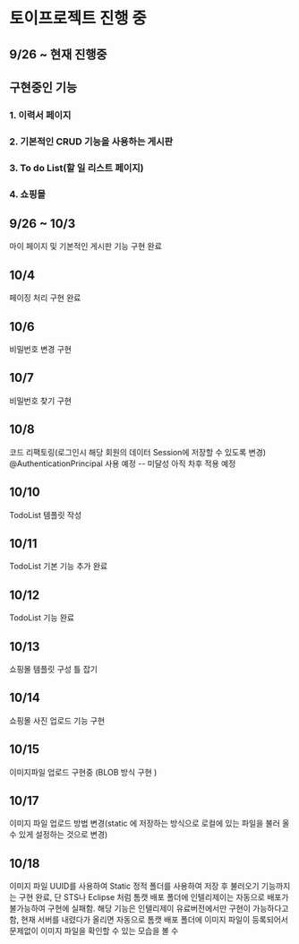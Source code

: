 # 토이프로젝트 진행 중

## 9/26 ~ 현재 진행중
## 구현중인 기능

### 1. 이력서 페이지
### 2. 기본적인 CRUD 기능을 사용하는 게시판
### 3. To do List(할 일 리스트 페이지)
### 4. 쇼핑몰


## 9/26 ~ 10/3

마이 페이지 및 기본적인 게시판 기능 구현 완료

## 10/4

페이징 처리 구현 완료

## 10/6

비밀번호 변경 구현 

## 10/7

비밀번호 찾기 구현

## 10/8
코드 리팩토링(로그인시 해당 회원의 데이터 Session에 저장할 수 있도록 변경)
@AuthenticationPrincipal 사용 예정
-- 미달성 아직 차후 적용 예정

## 10/10

TodoList 템플릿 작성

## 10/11

TodoList 기본 기능 추가 완료

## 10/12

TodoList 기능 완료

## 10/13

쇼핑몰 템플릿 구성 틀 잡기

## 10/14

쇼핑몰 사진 업로드 기능 구현

## 10/15 

이미지파일 업로드 구현중 (BLOB 방식 구현 )

## 10/17

이미지 파일 업로드 방법 변경(static 에 저장하는 방식으로 로컬에 있는 파일을 불러 올 수 있게 설정하는 것으로 변경)

## 10/18

이미지 파일 UUID를 사용하여 Static 정적 폴더를 사용하여 저장 후 불러오기 기능까지는 구현 완료, 단 STS나 Eclipse 처럼 톰캣 배포 폴더에 인텔리제이는 자동으로 배포가 불가능하여 구현에 실패함. 해당 기능은 인텔리제이 유료버전에서만 구현이 가능하다고함, 현재 서버를 내렸다가 올리면 자동으로 톰캣 배포 폴더에 이미지 파일이 등록되어서 문제없이 이미지 파일을 확인할 수 있는 모습을 볼 수 
